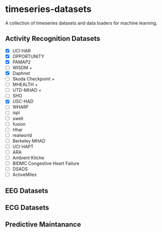 # timeseries-datasets
A collection of timeseries datasets and data loaders for machine learning.

## Activity Recognition Datasets


- [x] UCI HAR
- [x] OPPORTUNITY
- [x] PAMAP2
- [ ] WISDM + 
- [x] Daphnet
- [ ] Skoda Checkpoint + 
- [ ] MHEALTH + 
- [ ] UTD-MHAD + 
- [ ] SHO
- [x] USC-HAD 
- [ ] WHARF
- [ ] ispl
- [ ] swell 
- [ ] fusion 
- [ ] Hhar 
- [ ] realworld 
- [ ] Berkeley MHAD
- [ ] UCI HAPT
- [ ] ARA
- [ ] Ambient Kitche
- [ ] BIDMC Congestive Heart Failure
- [ ] DSADS
- [ ] ActiveMiles

## EEG Datasets


## ECG Datasets


## Predictive Maintanance


